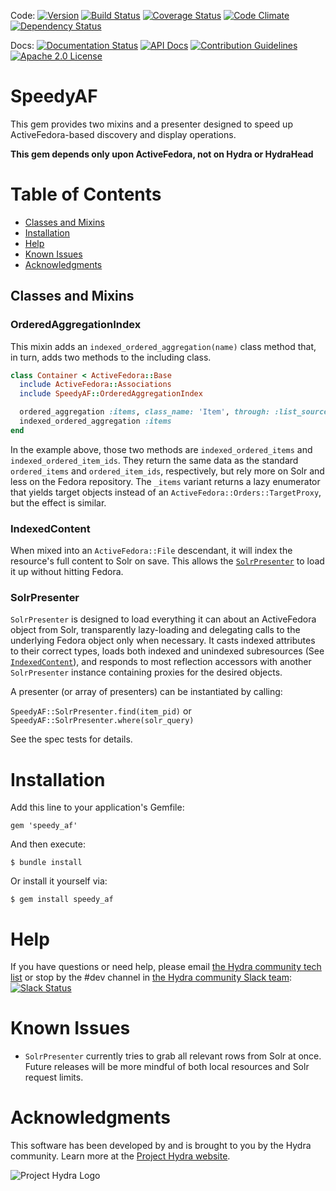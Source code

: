 Code: [![Version](https://badge.fury.io/rb/speedy_af.png)](http://badge.fury.io/rb/speedy_af)
[![Build Status](https://travis-ci.org/projecthydra-labs/speedy_af.png?branch=master)](https://travis-ci.org/projecthydra-labs/speedy_af)
[![Coverage Status](https://coveralls.io/repos/github/projecthydra-labs/speedy_af/badge.svg?branch=master)](https://coveralls.io/github/projecthydra-labs/speedy_af?branch=master)
[![Code Climate](https://codeclimate.com/github/projecthydra-labs/speedy_af/badges/gpa.svg)](https://codeclimate.com/github/projecthydra-labs/speedy_af)
[![Dependency Status](https://gemnasium.com/projecthydra-labs/speedy_af.png)](https://gemnasium.com/projecthydra-labs/speedy_af)

Docs: [![Documentation Status](https://inch-ci.org/github/projecthydra-labs/speedy_af.svg?branch=master)](https://inch-ci.org/github/projecthydra-labs/speedy_af)
[![API Docs](http://img.shields.io/badge/API-docs-blue.svg)](http://rubydoc.info/gems/speedy_af)
[![Contribution Guidelines](http://img.shields.io/badge/CONTRIBUTING-Guidelines-blue.svg)](./CONTRIBUTING.md)
[![Apache 2.0 License](http://img.shields.io/badge/APACHE2-license-blue.svg)](./LICENSE)

# SpeedyAF

This gem provides two mixins and a presenter designed to speed up ActiveFedora-based discovery and
display operations.

**This gem depends only upon ActiveFedora, not on Hydra or HydraHead**

# Table of Contents

  * [Classes and Mixins](#classes-and-mixins)
  * [Installation](#installation)
  * [Help](#help)
  * [Known Issues](#known-issues)
  * [Acknowledgments](#acknowledgments)

## Classes and Mixins

### OrderedAggregationIndex

This mixin adds an `indexed_ordered_aggregation(name)` class method that, in turn, adds two methods
to the including class.

```ruby
class Container < ActiveFedora::Base
  include ActiveFedora::Associations
  include SpeedyAF::OrderedAggregationIndex

  ordered_aggregation :items, class_name: 'Item', through: :list_source
  indexed_ordered_aggregation :items
end
```

In the example above, those two methods are `indexed_ordered_items` and `indexed_ordered_item_ids`. They
return the same data as the standard `ordered_items` and `ordered_item_ids`, respectively, but rely more
on Solr and less on the Fedora repository. The `_items` variant returns a lazy enumerator that yields
target objects instead of an `ActiveFedora::Orders::TargetProxy`, but the effect is similar.

### IndexedContent

When mixed into an `ActiveFedora::File` descendant, it will index the resource's full content to Solr
on save. This allows the [`SolrPresenter`](#solrpresenter) to load it up without hitting Fedora.

### SolrPresenter

`SolrPresenter` is designed to load everything it can about an ActiveFedora object from Solr,
transparently lazy-loading and delegating calls to the underlying Fedora object only when necessary.
It casts indexed attributes to their correct types, loads both indexed and unindexed subresources
(See [`IndexedContent`](#indexedcontent)), and responds to most reflection accessors with another
`SolrPresenter` instance containing proxies for the desired objects.

A presenter (or array of presenters) can be instantiated by calling:

`SpeedyAF::SolrPresenter.find(item_pid)`
or
`SpeedyAF::SolrPresenter.where(solr_query)`

See the spec tests for details.

# Installation

Add this line to your application's Gemfile:

    gem 'speedy_af'

And then execute:

    $ bundle install

Or install it yourself via:

    $ gem install speedy_af

# Help

If you have questions or need help, please email [the Hydra community tech list](mailto:hydra-tech@googlegroups.com) or stop by the #dev channel in [the Hydra community Slack team](https://wiki.duraspace.org/pages/viewpage.action?pageId=43910187#Getintouch!-Slack): [![Slack Status](http://slack.projecthydra.org/badge.svg)](http://slack.projecthydra.org/)

# Known Issues

* `SolrPresenter` currently tries to grab all relevant rows from Solr at once. Future releases will
  be more mindful of both local resources and Solr request limits.

# Acknowledgments

This software has been developed by and is brought to you by the Hydra community.  Learn more at the
[Project Hydra website](http://projecthydra.org/).

![Project Hydra Logo](http://sufia.io/assets/images/hydra_logo.png)
